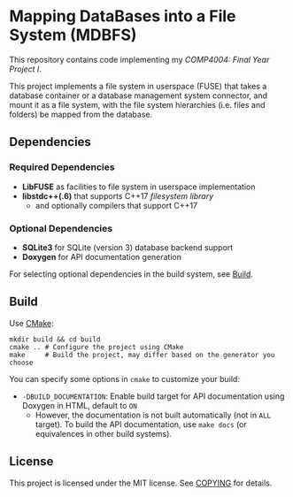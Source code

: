 # Mapping DataBases into a File System (MDBFS)

This repository contains code implementing my _COMP4004: Final Year Project I_.

This project implements a file system in userspace (FUSE) that takes a database container or a database management system connector, and mount it as a file system, with the file system hierarchies (i.e. files and folders) be mapped from the database.

## Dependencies

### Required Dependencies

- **LibFUSE** as facilities to file system in userspace implementation
- **libstdc++(.6)** that supports C++17 _filesystem library_
  - and optionally compilers that support C++17

### Optional Dependencies

- **SQLite3** for SQLite (version 3) database backend support
- **Doxygen** for API documentation generation

For selecting optional dependencies in the build system, see [Build](#Build).

## Build

Use [CMake][cmake]:

```shell
mkdir build && cd build
cmake .. # Configure the project using CMake
make     # Build the project, may differ based on the generator you choose
```

You can specify some options in `cmake` to customize your build:

- `-DBUILD_DOCUMENTATION`: Enable build target for API documentation using Doxygen in HTML, default to `ON`
  - However, the documentation is not built automatically (not in `ALL` target). To build the API documentation, use `make docs` (or equivalences in other build systems).

[cmake]: https://cmake.org

## License

This project is licensed under the MIT license. See [COPYING](COPYING) for details.
